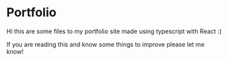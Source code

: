 # Portfolio

Hi this are some files to my portfolio site made using typescript with React :)

If you are reading this and know some things to improve please let me know!
